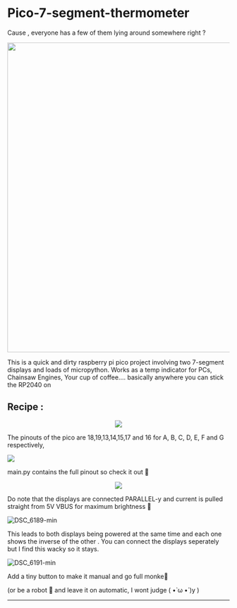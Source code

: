# Pico-7-segment-thermometer
Cause , everyone has a few of them lying around somewhere right ?
<p align="center">
  <img src="https://user-images.githubusercontent.com/54982599/156930553-48122d22-27af-41d5-b1e1-b49a5a986857.jpg" width="700" />
</p>

This is a quick and dirty raspberry pi pico project involving two 7-segment displays and loads of micropython.
Works as a temp indicator for PCs, Chainsaw Engines, Your cup of coffee.... basically anywhere you can stick the RP2040 on 

## Recipe :
<p align="center">
  <img src="https://user-images.githubusercontent.com/54982599/156931188-dbaa4320-f7ce-49aa-a303-2e6d7c1343aa.png" />
  
The pinouts of the pico are 18,19,13,14,15,17 and 16 for A, B, C, D, E, F and G respectively, 
  
  <img src="https://user-images.githubusercontent.com/54982599/156930844-3a5bd250-9a96-4f52-89e0-2c55700d893d.jpg" />
  </p>
  
  
  main.py contains the full pinout so check it out 👀
  
  
  <p align="center">
  <img src="https://user-images.githubusercontent.com/54982599/156931826-e76659ee-fbce-4774-ac3f-08ccd250a3d5.png" />
</p>


Do note that the displays are connected PARALLEL-y and current is pulled straight from 5V VBUS for maximum brightness 🔆 


![DSC_6189-min](https://user-images.githubusercontent.com/54982599/156930846-6676dc9e-1e1f-44d6-ba0c-6a8d1595b482.jpg)


This leads to both displays being powered at the same time and each one shows the inverse of the other . You can connect the displays
seperately but I find this wacky so it stays.

![DSC_6191-min](https://user-images.githubusercontent.com/54982599/156930850-0f65390e-a2ad-4913-b262-b89fbb5706fc.jpg)


Add a tiny button to make it manual and go full monke🍌

(or be a robot 🤖 and leave it on automatic, I wont judge ( •̀ ω •́ )y )
<hr>
